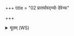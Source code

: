 +++
title = "02 प्रातर्यावद्भ्योः देवेभ्यः"

+++
<details><summary>मूलम् (WS)</summary>

प्रातर्यावद्भ्योः देवेभ्यः सायं यावद्भ्यो देवेभ्यो विश्वदानी यावद्भ्यो देवेभ्यः । अमुमामुष्यायणममुष्याः पुत्रमा वृश्चामि ॥ २ ॥
</details>